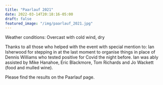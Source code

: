 ```yaml
---
title: "Paarlauf 2021"
date: 2022-03-14T20:18:16-05:00
draft: false
featured_image: "/img/paarlauf_2021.jpg"
---
```


Weather conditions: Overcast with cold wind, dry

Thanks to all those who helped with the event with special mention to:
Ian Isherwood for stepping in at the last moment to organise things in place of Dennis Williams who tested positive for Covid the night before.   Ian was ably assisted by Mike Hanahoe, Eric Blackmore, Tom Richards and Jo Wackett (food and mulled wine).

Please find the results on the Paarlauf page.
